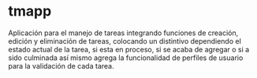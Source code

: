 # tmapp
Aplicación para el manejo de tareas integrando funciones de creación, edición y eliminación de tareas, colocando un distintivo dependiendo el estado actual de la tarea, si esta en proceso, si se acaba de agregar o si a sido culminada así mismo agrega la funcionalidad de perfiles de usuario para la validación de cada tarea.
